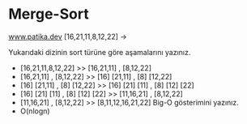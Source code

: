 # Merge-Sort
www.patika.dev
[16,21,11,8,12,22] ->

Yukarıdaki dizinin sort türüne göre aşamalarını yazınız.
- [16,21,11,8,12,22] 				>> [16,21,11] , [8,12,22]
- [16,21,11] , [8,12,22] 			>> [16]	 [21,11] , [8]	[12,22] 
- [16]	 [21,11] , [8]	[12,22] 	>> [16]	[21] [11] , [8] [12] [22]
- [16]	[21] [11] , [8] [12] [22]   >> [11,16,21] , [8,12,22]
- [11,16,21] , [8,12,22] 			>> [8,11,12,16,21,22]
Big-O gösterimini yazınız.
- O(nlogn)
